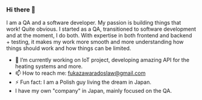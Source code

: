 ### Hi there 👋
I am a QA and a software developer. My passion is building things that work!
Quite obvious. I started as a QA, transitioned to software development and at the moment, I do both. 
With expertise in both frontend and backend + testing, it makes my work more smooth and more understanding how things should work and how things can be limited.

- 🔭 I’m currently working on IoT project, developing amazing API for the heating systems and more.
- 📫 How to reach me: fukazawaradoslaw@gmail.com
- ⚡ Fun fact: I am a Polish guy living the dream in Japan.
- I have my own "company" in Japan, mainly focused on the QA. 
